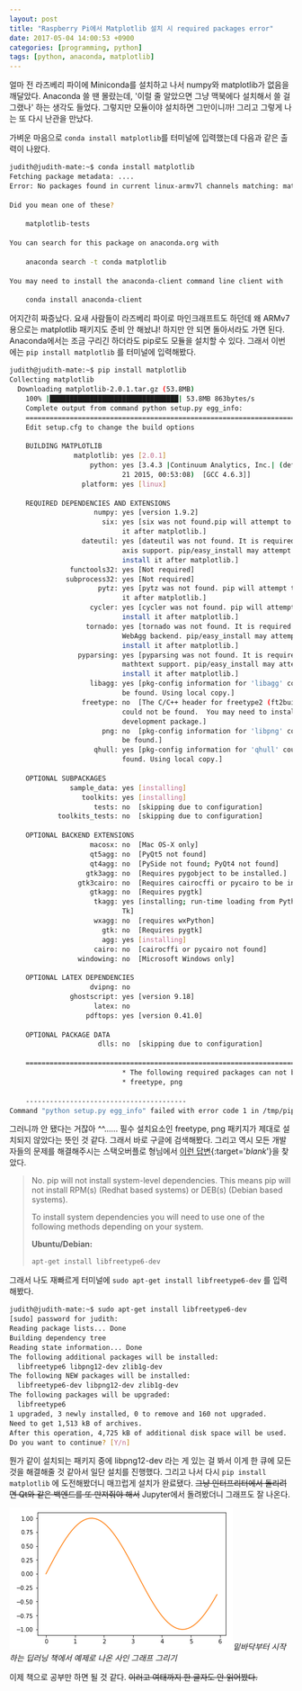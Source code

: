```yaml
---
layout: post
title: "Raspberry Pi에서 Matplotlib 설치 시 required packages error"
date: 2017-05-04 14:00:53 +0900
categories: [programming, python]
tags: [python, anaconda, matplotlib]
---
```


얼마 전 라즈베리 파이에 Miniconda를 설치하고 나서 numpy와 matplotlib가 없음을 깨달았다. Anaconda 쓸 땐 몰랐는데, '이럴 줄 알았으면 그냥 맥북에다 설치해서 쓸 걸 그랬나' 하는 생각도 들었다. 그렇지만 모듈이야 설치하면 그만이니까! 그리고 그렇게 나는 또 다시 난관을 만났다.

가벼운 마음으로 `conda install matplotlib`를 터미널에 입력했는데 다음과 같은 출력이 나왔다.

```bash
judith@judith-mate:~$ conda install matplotlib
Fetching package metadata: ....
Error: No packages found in current linux-armv7l channels matching: matplotlib

Did you mean one of these?

    matplotlib-tests

You can search for this package on anaconda.org with

    anaconda search -t conda matplotlib

You may need to install the anaconda-client command line client with

    conda install anaconda-client
```

어지간히 짜증났다. 요새 사람들이 라즈베리 파이로 마인크래프트도 하던데 왜 ARMv7용으로는 matplotlib 패키지도 준비 안 해놨냐! 하지만 안 되면 돌아서라도 가면 된다. Anaconda에서는 조금 구리긴 하더라도 pip로도 모듈을 설치할 수 있다. 그래서 이번에는 `pip install matplotlib` 를 터미널에 입력해봤다.

```bash
judith@judith-mate:~$ pip install matplotlib
Collecting matplotlib
  Downloading matplotlib-2.0.1.tar.gz (53.8MB)
    100% |████████████████████████████████| 53.8MB 863bytes/s
    Complete output from command python setup.py egg_info:
    ============================================================================
    Edit setup.cfg to change the build options

    BUILDING MATPLOTLIB
                matplotlib: yes [2.0.1]
                    python: yes [3.4.3 |Continuum Analytics, Inc.| (default, Aug
                            21 2015, 00:53:08)  [GCC 4.6.3]]
                  platform: yes [linux]

    REQUIRED DEPENDENCIES AND EXTENSIONS
                     numpy: yes [version 1.9.2]
                       six: yes [six was not found.pip will attempt to install
                            it after matplotlib.]
                  dateutil: yes [dateutil was not found. It is required for date
                            axis support. pip/easy_install may attempt to
                            install it after matplotlib.]
               functools32: yes [Not required]
              subprocess32: yes [Not required]
                      pytz: yes [pytz was not found. pip will attempt to install
                            it after matplotlib.]
                    cycler: yes [cycler was not found. pip will attempt to
                            install it after matplotlib.]
                   tornado: yes [tornado was not found. It is required for the
                            WebAgg backend. pip/easy_install may attempt to
                            install it after matplotlib.]
                 pyparsing: yes [pyparsing was not found. It is required for
                            mathtext support. pip/easy_install may attempt to
                            install it after matplotlib.]
                    libagg: yes [pkg-config information for 'libagg' could not
                            be found. Using local copy.]
                  freetype: no  [The C/C++ header for freetype2 (ft2build.h)
                            could not be found.  You may need to install the
                            development package.]
                       png: no  [pkg-config information for 'libpng' could not
                            be found.]
                     qhull: yes [pkg-config information for 'qhull' could not be
                            found. Using local copy.]

    OPTIONAL SUBPACKAGES
               sample_data: yes [installing]
                  toolkits: yes [installing]
                     tests: no  [skipping due to configuration]
            toolkits_tests: no  [skipping due to configuration]

    OPTIONAL BACKEND EXTENSIONS
                    macosx: no  [Mac OS-X only]
                    qt5agg: no  [PyQt5 not found]
                    qt4agg: no  [PySide not found; PyQt4 not found]
                   gtk3agg: no  [Requires pygobject to be installed.]
                 gtk3cairo: no  [Requires cairocffi or pycairo to be installed.]
                    gtkagg: no  [Requires pygtk]
                     tkagg: yes [installing; run-time loading from Python Tcl /
                            Tk]
                     wxagg: no  [requires wxPython]
                       gtk: no  [Requires pygtk]
                       agg: yes [installing]
                     cairo: no  [cairocffi or pycairo not found]
                 windowing: no  [Microsoft Windows only]

    OPTIONAL LATEX DEPENDENCIES
                    dvipng: no
               ghostscript: yes [version 9.18]
                     latex: no
                   pdftops: yes [version 0.41.0]

    OPTIONAL PACKAGE DATA
                      dlls: no  [skipping due to configuration]

    ============================================================================
                            * The following required packages can not be built:
                            * freetype, png

    ----------------------------------------
Command "python setup.py egg_info" failed with error code 1 in /tmp/pip-build-mqe01zwv/matplotlib
```

그러니까 안 됐다는 거잖아 ^^...... 필수 설치요소인 freetype, png 패키지가 제대로 설치되지 않았다는 뜻인 것 같다. 그래서 바로 구글에 검색해봤다. 그리고 역시 모든 개발자들의 문제를 해결해주시는 스택오버플로 형님에서 [이런 답변](http://stackoverflow.com/a/20533455){:target='_blank_'}을 찾았다.

> No. pip will not install system-level dependencies. This means pip will not install RPM(s) (Redhat based systems) or DEB(s) (Debian based systems).
>
> To install system dependencies you will need to use one of the following methods depending on your system.
>
> __Ubuntu/Debian:__
>
> ```bash
> apt-get install libfreetype6-dev
> ```

그래서 나도 재빠르게 터미널에 `sudo apt-get install libfreetype6-dev` 를 입력해봤다.

```bash
judith@judith-mate:~$ sudo apt-get install libfreetype6-dev
[sudo] password for judith:
Reading package lists... Done
Building dependency tree       
Reading state information... Done
The following additional packages will be installed:
  libfreetype6 libpng12-dev zlib1g-dev
The following NEW packages will be installed:
  libfreetype6-dev libpng12-dev zlib1g-dev
The following packages will be upgraded:
  libfreetype6
1 upgraded, 3 newly installed, 0 to remove and 160 not upgraded.
Need to get 1,513 kB of archives.
After this operation, 4,725 kB of additional disk space will be used.
Do you want to continue? [Y/n]
```

뭔가 같이 설치되는 패키지 중에 libpng12-dev 라는 게 있는 걸 봐서 이게 한 큐에 모든 것을 해결해줄 것 같아서 일단 설치를 진행했다. 그리고 나서 다시 `pip install matplotlib` 에 도전해봤더니 매끄럽게 설치가 완료됐다. ~~그냥 인터프리터에서 돌리려면 Qt와 같은 백엔드를 또 만져줘야 해서~~ Jupyter에서 돌려봤더니 그래프도 잘 나온다.

![Sin Graph](/media/images/2017-05-04-01.png)*밑바닥부터 시작하는 딥러닝 책에서 예제로 나온 사인 그래프 그리기*

이제 책으로 공부만 하면 될 것 같다. ~~이러고 여태까지 한 글자도 안 읽어봤다.~~
